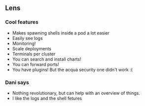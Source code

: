 ## Lens

### Cool features
- Makes spawning shells inside a pod a lot easier
- Easily see logs
- Monitoring!
- Scale deployments
- Terminals per cluster
- You can search and install charts!
- You can forward ports!
- You have plugins! But the acqua security one didn't work :(

### Dani says
- Nothing revolutionary, but can help with an overview of things.
- I like the logs and the shell fetures